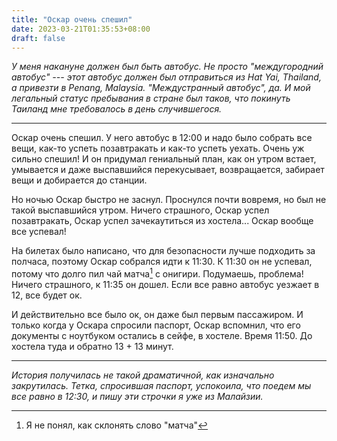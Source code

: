 ```yaml
---
title: "Оскар очень спешил"
date: 2023-03-21T01:35:53+08:00
draft: false
---
```


_У меня накануне должен был быть автобус. Не просто "междугородний
автобус" --- этот автобус должен был отправиться из Hat Yai, Thailand, а привезти в
Penang, Malaysia. "Междустранный автобус", да. И мой легальный статус пребывания в стране
был таков, что покинуть Таиланд мне требовалось в день случившегося._

---

Оскар очень спешил. У него автобус в 12:00 и надо было собрать все вещи, как-то
успеть позавтракать и как-то успеть уехать. Очень уж сильно спешил! И он придумал
гениальный план, как он утром встает, умывается и даже выспавшийся перекусывает,
возвращается, забирает вещи и добирается до станции.

Но ночью Оскар быстро не заснул. Проснулся почти вовремя, но был не такой выспавшийся
утром. Ничего страшного, Оскар успел позавтракать, Оскар успел зачекаутиться из хостела...
Оскар вообще все успевал!

На билетах было написано, что для безопасности лучше подходить за полчаса, поэтому Оскар
собрался идти к 11:30.  К 11:30 он не успевал, потому что долго пил чай матча[^1] с
онигири.  Подумаешь, проблема! Ничего страшного, к 11:35 он дошел. Если все равно автобус
уезжает в 12, все будет ок.

И действительно все было ок, он даже был первым пассажиром. И только когда у Оскара
спросили паспорт, Оскар вспомнил, что его документы с ноутбуком остались в сейфе, в
хостеле. Время 11:50. До хостела туда и обратно 13 + 13 минут.

---

_История получилась не такой драматичной, как изначально закрутилась. Тетка, спросившая
паспорт, успокоила, что поедем мы все равно в 12:30, и пишу эти строчки я уже из
Малайзии._

[^1]: Я не понял, как склонять слово "матча"
